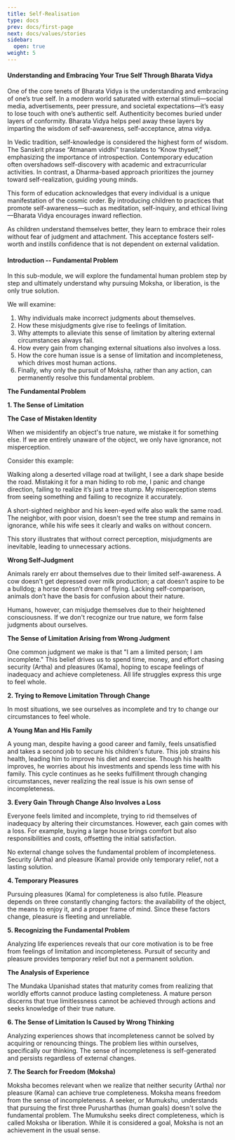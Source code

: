 ```yaml
---
title: Self-Realisation
type: docs
prev: docs/first-page
next: docs/values/stories
sidebar:
  open: true
weight: 5
---
```


#### Understanding and Embracing Your True Self Through Bharata Vidya

One of the core tenets of Bharata Vidya is the understanding and embracing of one’s true self. In a modern world saturated with external stimuli—social media, advertisements, peer pressure, and societal expectations—it’s easy to lose touch with one’s authentic self. Authenticity becomes buried under layers of conformity. Bharata Vidya helps peel away these layers by imparting the wisdom of self-awareness, self-acceptance, atma vidya.

In Vedic tradition, self-knowledge is considered the highest form of wisdom. The Sanskrit phrase “Atmanam viddhi” translates to “Know thyself,” emphasizing the importance of introspection. Contemporary education often overshadows self-discovery with academic and extracurricular activities. In contrast, a Dharma-based approach prioritizes the journey toward self-realization, guiding young minds.

This form of education acknowledges that every individual is a unique manifestation of the cosmic order. By introducing children to practices that promote self-awareness—such as meditation, self-inquiry, and ethical living—Bharata Vidya encourages inward reflection.

As children understand themselves better, they learn to embrace their roles without fear of judgment and attachment. This acceptance fosters self-worth and instills confidence that is not dependent on external validation.

#### Introduction -- Fundamental Problem

In this sub-module, we will explore the fundamental human problem step by step and ultimately understand why pursuing Moksha, or liberation, is the only true solution.

We will examine:

1. Why individuals make incorrect judgments about themselves.
2. How these misjudgments give rise to feelings of limitation.
3. Why attempts to alleviate this sense of limitation by altering external circumstances always fail.
4. How every gain from changing external situations also involves a loss.
5. How the core human issue is a sense of limitation and incompleteness, which drives most human actions.
6. Finally, why only the pursuit of Moksha, rather than any action, can permanently resolve this fundamental problem.

**The Fundamental Problem**

**1. The Sense of Limitation**

**The Case of Mistaken Identity**

When we misidentify an object's true nature, we mistake it for something else. If we are entirely unaware of the object, we only have ignorance, not misperception.

Consider this example:

Walking along a deserted village road at twilight, I see a dark shape beside the road. Mistaking it for a man hiding to rob me, I panic and change direction, failing to realize it’s just a tree stump. My misperception stems from seeing something and failing to recognize it accurately.

A short-sighted neighbor and his keen-eyed wife also walk the same road. The neighbor, with poor vision, doesn't see the tree stump and remains in ignorance, while his wife sees it clearly and walks on without concern.

This story illustrates that without correct perception, misjudgments are inevitable, leading to unnecessary actions.

**Wrong Self-Judgment**

Animals rarely err about themselves due to their limited self-awareness. A cow doesn't get depressed over milk production; a cat doesn’t aspire to be a bulldog; a horse doesn’t dream of flying. Lacking self-comparison, animals don’t have the basis for confusion about their nature.

Humans, however, can misjudge themselves due to their heightened consciousness. If we don't recognize our true nature, we form false judgments about ourselves.

**The Sense of Limitation Arising from Wrong Judgment**

One common judgment we make is that "I am a limited person; I am incomplete." This belief drives us to spend time, money, and effort chasing security (Artha) and pleasures (Kama), hoping to escape feelings of inadequacy and achieve completeness. All life struggles express this urge to feel whole.

**2. Trying to Remove Limitation Through Change**

In most situations, we see ourselves as incomplete and try to change our circumstances to feel whole.

**A Young Man and His Family**

A young man, despite having a good career and family, feels unsatisfied and takes a second job to secure his children's future. This job strains his health, leading him to improve his diet and exercise. Though his health improves, he worries about his investments and spends less time with his family. This cycle continues as he seeks fulfillment through changing circumstances, never realizing the real issue is his own sense of incompleteness.

**3. Every Gain Through Change Also Involves a Loss**

Everyone feels limited and incomplete, trying to rid themselves of inadequacy by altering their circumstances. However, each gain comes with a loss. For example, buying a large house brings comfort but also responsibilities and costs, offsetting the initial satisfaction.

No external change solves the fundamental problem of incompleteness. Security (Artha) and pleasure (Kama) provide only temporary relief, not a lasting solution.

**4. Temporary Pleasures**

Pursuing pleasures (Kama) for completeness is also futile. Pleasure depends on three constantly changing factors: the availability of the object, the means to enjoy it, and a proper frame of mind. Since these factors change, pleasure is fleeting and unreliable.

**5. Recognizing the Fundamental Problem**

Analyzing life experiences reveals that our core motivation is to be free from feelings of limitation and incompleteness. Pursuit of security and pleasure provides temporary relief but not a permanent solution.

**The Analysis of Experience**

The Mundaka Upanishad states that maturity comes from realizing that worldly efforts cannot produce lasting completeness. A mature person discerns that true limitlessness cannot be achieved through actions and seeks knowledge of their true nature.

**6. The Sense of Limitation Is Caused by Wrong Thinking**

Analyzing experiences shows that incompleteness cannot be solved by acquiring or renouncing things. The problem lies within ourselves, specifically our thinking. The sense of incompleteness is self-generated and persists regardless of external changes.

**7. The Search for Freedom (Moksha)**

Moksha becomes relevant when we realize that neither security (Artha) nor pleasure (Kama) can achieve true completeness. Moksha means freedom from the sense of incompleteness. A seeker, or Mumukshu, understands that pursuing the first three Purusharthas (human goals) doesn't solve the fundamental problem. The Mumukshu seeks direct completeness, which is called Moksha or liberation. While it is considered a goal, Moksha is not an achievement in the usual sense.